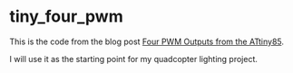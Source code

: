 # tiny_four_pwm

This is the code from the blog post [Four PWM Outputs from the ATtiny85](http://www.technoblogy.com/show?LE0).

I will use it as the starting point for my quadcopter lighting project.
